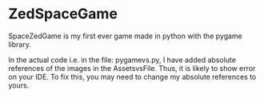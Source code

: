 # ZedSpaceGame

SpaceZedGame is my first ever game made in python with the pygame library.

In the actual code i.e. in the file: pygamevs.py, I have added absolute references of the images in the AssetsvsFile. Thus, it is likely to show error on your IDE. To fix this, you may need to change my absolute references to yours.
